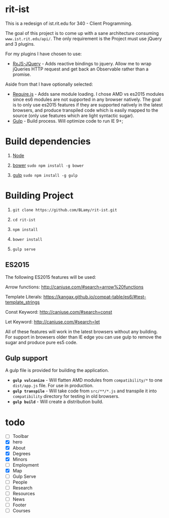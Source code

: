 # rit-ist
This is a redesign of ist.rit.edu for 340 - Client Programming.

The goal of this project is to come up with a sane architecture consuming `www.ist.rit.edu/api/`. The only requirement is the Project must use jQuery and 3 plugins.

For my plugins I have chosen to use:
- [RxJS-JQuery](https://github.com/Reactive-Extensions/rxjs-jquery) - Adds reactive bindings to jquery. Allow me to wrap jQueries HTTP request and get back an Observable rather than a promise.

Aside from that I have optionally selected:
- [Require.js]() - Adds sane module loading. I chose AMD vs es2015 modules since es6 modules are not supported in any browser natively. The goal is to only use es2015 features if they are supported natively in the latest browsers, and produce transpiled code which is easily mapped to the source (only use features which are light syntactic sugar).
- [Gulp]() - Build process. Will optimize code to run IE 9+;

# Build dependencies
1) [Node](http://nodejs.org)

2) [bower](http://bower.io)
`sudo npm install -g bower`

3) [gulp](http://gulpjs.com)
`sudo npm install -g gulp`

# Building Project

1) `git clone https://github.com/BLamy/rit-ist.git`

2) `cd rit-ist`

3) `npm install`

4) `bower install`

5) `gulp serve`

## ES2015
The following ES2015 features will be used:

Arrow functions:
http://caniuse.com/#search=arrow%20functions

Template Literals:
https://kangax.github.io/compat-table/es6/#test-template_strings

Const Keyword:
http://caniuse.com/#search=const

Let Keyword:
http://caniuse.com/#search=let

All of these features will work in the latest browsers without any building. For support in browsers older than IE edge you can use gulp to remove the sugar and produce pure es5 code.


## Gulp support
A gulp file is provided for building the application.
- **`gulp vulcanize`** - Will flatten AMD modules from `compatibility/*` to one `dist/app.js` file. For use in production.
- **`gulp transpile`** - Will take code from `src/**/*.js` and transpile it into `compatibility` directory for testing in old browsers.
- **`gulp build`** - Will create a distribution build.

# todo
- [ ] Toolbar
- [x] hero
- [x] About
- [x] Degrees
- [x] Minors
- [ ] Employment
- [x] Map
- [ ] Gulp Serve
- [ ] People
- [ ] Research
- [ ] Resources
- [ ] News
- [ ] Footer
- [ ] Courses
